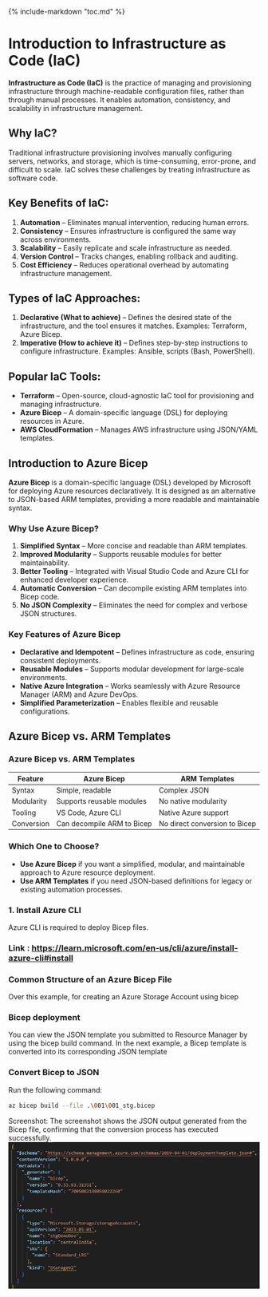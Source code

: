 <!-- ## Table of Contents

| Section | Description |
|---------|-------------|
| [Introduction to IaC](#introduction-to-infrastructure-as-code-iac) | Overview of Infrastructure as Code (IaC) |
| [Why IaC?](#why-iac) | Reasons to use IaC for infrastructure management |
| [Key Benefits of IaC](#key-benefits-of-iac) | Advantages like automation, consistency, and scalability |
| [Types of IaC Approaches](#types-of-iac-approaches) | Differences between Declarative and Imperative IaC |
| [Popular IaC Tools](#popular-iac-tools) | Overview of Terraform, Azure Bicep, and AWS CloudFormation |
| [Introduction to Azure Bicep](#introduction-to-azure-bicep) | Basics of Azure Bicep and its advantages |
| [Azure Bicep vs. ARM Templates](#azure-bicep-vs-arm-templates) | Comparison of Bicep and ARM templates |
| [Installing Azure CLI](#installing-azure-cli) | Steps to install Azure CLI for Bicep deployment |
| [Common Structure of an Azure Bicep File](#common-structure-of-an-azure-bicep-file) | Example of an Azure Storage Account deployment |
| [Bicep Deployment](#bicep-deployment) | Converting Bicep to JSON using Azure CLI | -->

{% include-markdown "toc.md" %}


# Introduction to Infrastructure as Code (IaC)

**Infrastructure as Code (IaC)** is the practice of managing and provisioning infrastructure through machine-readable configuration files, rather than through manual processes. It enables automation, consistency, and scalability in infrastructure management.

## Why IaC?
Traditional infrastructure provisioning involves manually configuring servers, networks, and storage, which is time-consuming, error-prone, and difficult to scale. IaC solves these challenges by treating infrastructure as software code.

## Key Benefits of IaC:
1. **Automation** – Eliminates manual intervention, reducing human errors.
2. **Consistency** – Ensures infrastructure is configured the same way across environments.
3. **Scalability** – Easily replicate and scale infrastructure as needed.
4. **Version Control** – Tracks changes, enabling rollback and auditing.
5. **Cost Efficiency** – Reduces operational overhead by automating infrastructure management.

## Types of IaC Approaches:
1. **Declarative (What to achieve)** – Defines the desired state of the infrastructure, and the tool ensures it matches. Examples: Terraform, Azure Bicep.
2. **Imperative (How to achieve it)** – Defines step-by-step instructions to configure infrastructure. Examples: Ansible, scripts (Bash, PowerShell).

## Popular IaC Tools:
- **Terraform** – Open-source, cloud-agnostic IaC tool for provisioning and managing infrastructure.
- **Azure Bicep** – A domain-specific language (DSL) for deploying resources in Azure.
- **AWS CloudFormation** – Manages AWS infrastructure using JSON/YAML templates.


## Introduction to Azure Bicep

**Azure Bicep** is a domain-specific language (DSL) developed by Microsoft for deploying Azure resources declaratively. It is designed as an alternative to JSON-based ARM templates, providing a more readable and maintainable syntax.

### Why Use Azure Bicep?
1. **Simplified Syntax** – More concise and readable than ARM templates.
2. **Improved Modularity** – Supports reusable modules for better maintainability.
3. **Better Tooling** – Integrated with Visual Studio Code and Azure CLI for enhanced developer experience.
4. **Automatic Conversion** – Can decompile existing ARM templates into Bicep code.
5. **No JSON Complexity** – Eliminates the need for complex and verbose JSON structures.

### Key Features of Azure Bicep
- **Declarative and Idempotent** – Defines infrastructure as code, ensuring consistent deployments.
- **Reusable Modules** – Supports modular development for large-scale environments.
- **Native Azure Integration** – Works seamlessly with Azure Resource Manager (ARM) and Azure DevOps.
- **Simplified Parameterization** – Enables flexible and reusable configurations.


## Azure Bicep vs. ARM Templates

### Azure Bicep vs. ARM Templates  

| Feature        | Azure Bicep | ARM Templates |
|---------------|------------|--------------|
| Syntax        | Simple, readable | Complex JSON |
| Modularity    | Supports reusable modules | No native modularity |
| Tooling       | VS Code, Azure CLI | Native Azure support |
| Conversion    | Can decompile ARM to Bicep | No direct conversion to Bicep |


### **Which One to Choose?**
- **Use Azure Bicep** if you want a simplified, modular, and maintainable approach to Azure resource deployment.
- **Use ARM Templates** if you need JSON-based definitions for legacy or existing automation processes.


### **1. Install Azure CLI**
Azure CLI is required to deploy Bicep files.

### Link : https://learn.microsoft.com/en-us/cli/azure/install-azure-cli#install



### Common Structure of an Azure Bicep File
Over this example, for creating an Azure Storage Account using bicep

### Bicep deployment
You can view the JSON template you submitted to Resource Manager by using the bicep build command. In the next example, a Bicep template is converted into its corresponding JSON template
### Convert Bicep to JSON  
Run the following command:  
```sh
az bicep build --file .\001\001_stg.bicep
```
Screenshot:
The screenshot shows the JSON output generated from the Bicep file, confirming that the conversion process has executed successfully.
![Alt Text](./img/001_Stg_json_ss.png)



